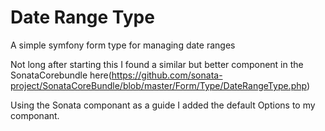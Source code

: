 # Date Range Type

A simple symfony form type for managing date ranges

Not long after starting this I found a similar but better component in the SonataCorebundle here(https://github.com/sonata-project/SonataCoreBundle/blob/master/Form/Type/DateRangeType.php)

Using the Sonata componant as a guide I added the default Options to my componant.
